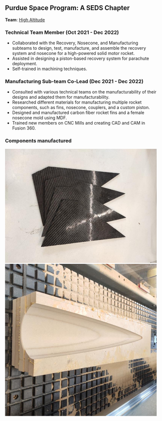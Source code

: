 ## Purdue Space Program: A SEDS Chapter
**Team**: <a href="https://purdueseds.space/high-altitude/" target="_blank" title="Click">High Altitude</a>

### Technical Team Member (Oct 2021 - Dec 2022)
- Collaborated with the Recovery, Nosecone, and Manufacturing subteams to design, test, manufacture, and assemble the recovery system and nosecone for a high-powered solid motor rocket.
- Assisted in designing a piston-based recovery system for parachute deployment.
- Self-trained in machining techniques.

### Manufacturing Sub-team Co-Lead (Dec 2021 - Dec 2022)
- Consulted with various technical teams on the manufacturability of their designs and adapted them for manufacturability.
- Researched different materials for manufacturing multiple rocket components, such as fins, nosecone, couplers, and a custom piston.
- Designed and manufactured carbon fiber rocket fins and a female nosecone mold using MDF.
- Trained new members on CNC Mills and creating CAD and CAM in Fusion 360.

### Components manufactured
<img src="assets\images\wing.jpeg" title="Fiberglass rocket wings for cut on the waterjet" width="500">
<img src="assets\images\nose.jpeg" title="Female mould for rocket nosecone layup made on the CNC gantry" width="500">

